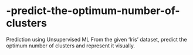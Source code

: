 # -predict-the-optimum-number-of-clusters
Prediction using Unsupervised ML
From the given ‘Iris’ dataset, predict the optimum number of clusters and
represent it visually.
